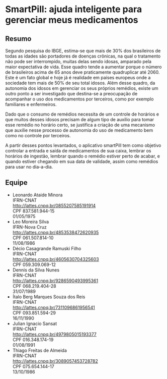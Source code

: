 # SmartPill: ajuda inteligente para gerenciar meus medicamentos

## Resumo
Segundo pesquisa do IBGE, estima-se que mais de 30% dos brasileiros de todas as idades são portadores de doenças crônicas, na qual o tratamento não pode ser interrompido, muitas delas sendo idosas, amparado pela maior expectativa de vida. Esse quadro tende a aumentar porque o número de brasileiros acima de 65 anos deve praticamente quadruplicar até 2060. Este é um fato global e hoje já é realidade em países europeus onde a sociedade tem mais de 50% de seu total idosos.
Além desse quadro, da autonomia dos idosos em gerenciar os seus próprios remédios, existe um outro ponto a ser investigado que destina-se a preocupação de acompanhar o uso dos medicamentos por terceiros, como por exemplo familiares e enfermeiros.

Dado que o consumo de remédios necessita de um controle de horários e que muitos desses idosos precisam de algum tipo de auxilio para tomar esse remédio no horário certo, se justifica a criação de uma mecanismo que auxilie nesse processo de autonomia do uso de medicamento bem como no controle por terceiros.

A partir desses pontos levantados, o aplicativo smartPill tem como objetivo controlar a entrada e saída de medicamentos de sua caixa, lembrar os horários de ingestão, lembrar quando o remédio estiver perto de acabar, e quando estiver chegando em sua data de validade, assim como remédios para usar no dia-a-dia.

## Equipe
- Leonardo Ataide Minora<br />
  IFRN-CNAT<br />
  http://lattes.cnpq.br/0855207585191914<br />
  CPF 837.581.944-15<br />
  01/05/1975
- Leo Moreira Silva<br />
  IFRN-Nova Cruz<br />
  http://lattes.cnpq.br/4853538472620935<br />
  CPF 061.507.814-10<br />
  11/08/1986
- Décio Casagrande Ramuski Filho<br />
  IFRN-CNAT<br />
  http://lattes.cnpq.br/4605630704325603<br />
  CPF 059.309.069-12
- Dennis da Silva Nunes<br />
  IFRN-CNAT<br />
  http://lattes.cnpq.br/9286590493995361<br />
  CPF 068.219.404-28<br />
  31/07/1989
- Ítalo Berg Marques Souza dos Reis<br />
  IFRN-CNAT<br />
  http://lattes.cnpq.br/7311096861956541<br />
  CPF 093.851.594-29<br />
  16/11/1990
- Julian Ignacio Sansat<br />
  IFRN-CNAT<br />
  http://lattes.cnpq.br/4979805015193377<br />
  CPF 016.348.174-19<br />
  01/08/1991
- Thiago Freitas de Almeida<br />
  IFRN-CNAT<br />
  http://lattes.cnpq.br/3089057453728782<br />
  CPF 075.654.144-17<br />
  13/10/1986
